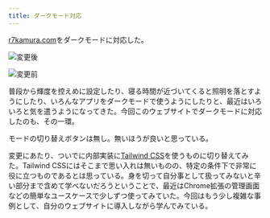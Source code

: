 ```yaml
---
title: ダークモード対応
---
```

[r7kamura.com](https://r7kamura.com/)をダークモードに対応した。

![](https://lh4.googleusercontent.com/zdp0dQd5BWQe8I0eic-ocj2JWf4ss4IsyA5EUjI9YJcMLAiqCja9vku1OdQoEL4WfFmLdvsxsgUv4KHYtZxZfPyoC5-jWNlMW-NxO8o3_fpBqpYZa-vQR5G_lMkM7aznpxkeGFUsRQYhG6iLGhrQFNFmXBI-4sCjzMw1J8_mSKH8IAzK8KvVLURJk4tT "変更後")

![](https://lh5.googleusercontent.com/jdINF8UGknLi53dtRVYy5OZh1A9S6Lox2C4xf6-2BQ6pH6CCdZIC0emjihfHPlPfmqH5Y7RHMAg6wS6GKV4BDENT9vkIBIitnywZYYthBvoRZBh2HLHDLt3ZgNLEwlf_RYqw0ST4AmfLl3ix85Nx5H-sDo5NSYb2EHcsDWcJEOpNJt4iQhvh6MR0ZtzU "変更前")

普段から輝度を控えめに設定したり、寝る時間が近づいてくると照明を落とすようにしたり、いろんなアプリをダークモードで使うようにしたりと、最近はいろいろと気を遣うようになってきた。今回このウェブサイトでダークモードに対応したのも、その一環。

モードの切り替えボタンは無し。無いほうが良いと思っている。

変更にあたり、ついでに内部実装に[Tailwind CSS](https://tailwindcss.com/)を使うものに切り替えてみた。Tailwind CSSにはそこまで思い入れは無いものの、特定の条件下で非常に役に立つものであるとは思っている。身を切って自分事として扱ってみないと辛い部分まで含めて学べないだろうということで、最近はChrome拡張の管理画面などの簡単なユースケースで少しずつ使ってみていた。今回はもう少し複雑な事例として、自分のウェブサイトに導入しながら学んでみている。
